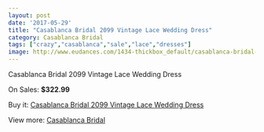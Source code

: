 ```yaml
---
layout: post
date: '2017-05-29'
title: "Casablanca Bridal 2099 Vintage Lace Wedding Dress"
category: Casablanca Bridal
tags: ["crazy","casablanca","sale","lace","dresses"]
image: http://www.eudances.com/1434-thickbox_default/casablanca-bridal-2099-vintage-lace-wedding-dress.jpg
---
```

Casablanca Bridal 2099 Vintage Lace Wedding Dress

On Sales: **$322.99**
<a href="https://www.eudances.com/en/casablanca-bridal/504-casablanca-bridal-2099-vintage-lace-wedding-dress.html"><amp-img layout="responsive" width="600" height="600" src="//www.eudances.com/1434-thickbox_default/casablanca-bridal-2099-vintage-lace-wedding-dress.jpg" alt="Casablanca Bridal 2099 Vintage Lace Wedding Dress 0" /></a>
<a href="https://www.eudances.com/en/casablanca-bridal/504-casablanca-bridal-2099-vintage-lace-wedding-dress.html"><amp-img layout="responsive" width="600" height="600" src="//www.eudances.com/1436-thickbox_default/casablanca-bridal-2099-vintage-lace-wedding-dress.jpg" alt="Casablanca Bridal 2099 Vintage Lace Wedding Dress 1" /></a>
<a href="https://www.eudances.com/en/casablanca-bridal/504-casablanca-bridal-2099-vintage-lace-wedding-dress.html"><amp-img layout="responsive" width="600" height="600" src="//www.eudances.com/1435-thickbox_default/casablanca-bridal-2099-vintage-lace-wedding-dress.jpg" alt="Casablanca Bridal 2099 Vintage Lace Wedding Dress 2" /></a>

Buy it: [Casablanca Bridal 2099 Vintage Lace Wedding Dress](https://www.eudances.com/en/casablanca-bridal/504-casablanca-bridal-2099-vintage-lace-wedding-dress.html "Casablanca Bridal 2099 Vintage Lace Wedding Dress")

View more: [Casablanca Bridal](https://www.eudances.com/en/4-casablanca-bridal "Casablanca Bridal")